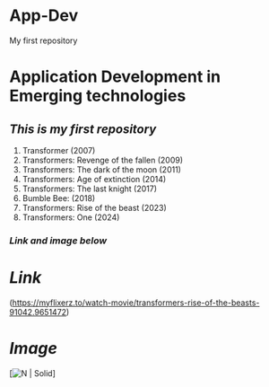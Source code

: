 # App-Dev
My first repository
# **Application Development in Emerging technologies** 

## *This is my first repository*

1. Transformer (2007)
2. Transformers: Revenge of the fallen (2009)
3. Transformers: The dark of the moon (2011)
4. Transformers: Age of extinction (2014)
5. Transformers: The last knight (2017)
6. Bumble Bee: (2018)
7. Transformers: Rise of the beast (2023)
8. Transformers: One (2024)

### *Link and image below*

# *Link*
 (https://myflixerz.to/watch-movie/transformers-rise-of-the-beasts-91042.9651472)

# *Image*
[![N | Solid](https://www.google.com/url?sa=i&url=https%3A%2F%2Fwww.reddit.com%2Fr%2Ftransformers%2Fcomments%2F15f7uzf%2Fnow_that_the_novelty_is_gone_what_is_your_honest%2F&psig=AOvVaw0nz9wxQ32LvFLvjeCtFkqB&ust=1731667186304000&source=images&cd=vfe&opi=89978449&ved=0CBQQjRxqFwoTCPiW0o_R24kDFQAAAAAdAAAAABAJ)]
